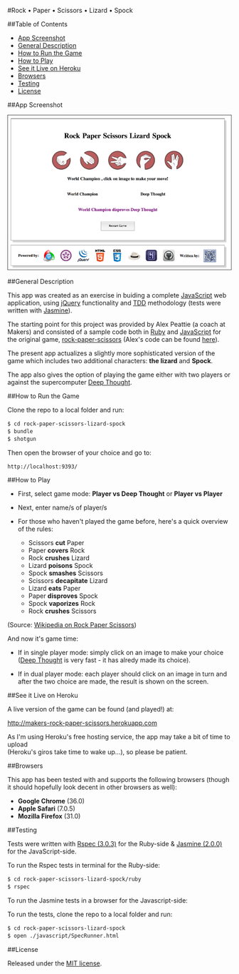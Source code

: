 #Rock • Paper • Scissors • Lizard • Spock

##Table of Contents

* [App Screenshot](#app-screenshot)
* [General Description](#general-description)
* [How to Run the Game](#how-to-run-the-game)
* [How to Play](#how-to-play)
* [See it Live on Heroku](#see-it-live-on-heroku)
* [Browsers](#browsers)
* [Testing](#testing)
* [License](#license)


##App Screenshot

![Rock • Paper • Scissors • Lizard • Spock](javascript/public/images/screenshot.png)


##General Description

This app was created as an exercise in buiding a complete 
[JavaScript](http://en.wikipedia.org/wiki/JavaScript) web application, 
using [jQuery](http://jquery.com) functionality and 
[TDD](http://en.wikipedia.org/wiki/Test-driven_development) 
methodology (tests were written with 
[Jasmine](http://jasmine.github.io/2.0/introduction.html)). 

The starting point for this project was provided by Alex Peattie (a coach at Makers) and 
consisted of a sample code both in [Ruby](https://www.ruby-lang.org/en/) 
and [JavaScript](http://en.wikipedia.org/wiki/JavaScript) 
for the original game, [rock-paper-scissors](http://en.wikipedia.org/wiki/Rock-paper-scissors-lizard-Spock) 
(Alex's code can be found [here](https://github.com/alexmakers/rockpaperscissors)).

The present app actualizes a slightly more sophisticated version of the game which includes 
two additional characters: __the lizard__ and __Spock__.

The app also gives the option of playing the game either with two players or against the 
supercomputer [Deep Thought](http://en.wikipedia.org/wiki/Deep_Thought_(The_Hitchhiker%27s_Guide_to_the_Galaxy)#Deep_Thought).


##How to Run the Game

Clone the repo to a local folder and run:

```bash
$ cd rock-paper-scissors-lizard-spock
$ bundle
$ shotgun
```

Then open the browser of your choice and go to:
```
http://localhost:9393/
```


##How to Play

* First, select game mode: __Player vs Deep Thought__ or __Player vs Player__

* Next, enter name/s of player/s

* For those who haven't played the game before, here's a quick overview of the rules:
    *  Scissors __cut__ Paper
    *  Paper __covers__ Rock
    *  Rock __crushes__ Lizard
    *  Lizard __poisons__ Spock
    *  Spock __smashes__ Scissors
    *  Scissors __decapitate__ Lizard
    *  Lizard __eats__ Paper
    *  Paper __disproves__ Spock
    *  Spock __vaporizes__ Rock
    *  Rock __crushes__ Scissors

(Source: [Wikipedia on Rock Paper Scissors](http://en.wikipedia.org/wiki/Rock-paper-scissors-lizard-Spock))

And now it's game time:

* If in single player mode: simply click on an image to make your choice 
([Deep Thought](http://en.wikipedia.org/wiki/Deep_Thought_(The_Hitchhiker%27s_Guide_to_the_Galaxy)#Deep_Thought) 
is very fast - it has alredy made its choice).

* If in dual player mode: each player should click on an image in turn and after the 
two choice are made, the result is shown on the screen.


##See it Live on Heroku
			
A live version of the game can be found (and played!) at:

http://makers-rock-paper-scissors.herokuapp.com

As I'm using Heroku's free hosting service, the app may take a bit of time to upload<br/>
(Heroku's giros take time to wake up...), so please be patient.


##Browsers

This app has been tested with and supports the following browsers (though
it should hopefully look decent in other browsers as well):

* __Google Chrome__ (36.0)
* __Apple Safari__ (7.0.5)
* __Mozilla Firefox__ (31.0)


##Testing

Tests were written with [Rspec (3.0.3)](http://rspec.info) for the Ruby-side & 
[Jasmine (2.0.0)](http://jasmine.github.io/2.0/introduction.html) for the 
JavaScript-side.

To run the Rspec tests in terminal for the Ruby-side:

```bash
$ cd rock-paper-scissors-lizard-spock/ruby
$ rspec
```

To run the Jasmine tests in a browser for the Javascript-side:

To run the tests, clone the repo to a local folder and run:

```bash
$ cd rock-paper-scissors-lizard-spock
$ open ./javascript/SpecRunner.html
```

##License

<p>Released under the <a href="http://www.opensource.org/licenses/MIT">MIT license</a>.</p>

